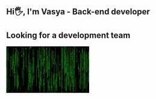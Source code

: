 ## Hi🖐, I'm Vasya - Back-end developer
## Looking for a development team
![Image](https://github.com/VasyaIT/VasyaIT/blob/main/image.gif)
<!--
**VasyaIT/VasyaIT** is a ✨ _special_ ✨ repository because its `README.md` (this file) appears on your GitHub profile.

Here are some ideas to get you started:

- 🔭 I’m currently working on ...
- 🌱 I’m currently learning ...
- 👯 I’m looking to collaborate on ...
- 🤔 I’m looking for help with ...
- 💬 Ask me about ...
- 📫 How to reach me: ...
- 😄 Pronouns: ...
- ⚡ Fun fact: ...
-->
